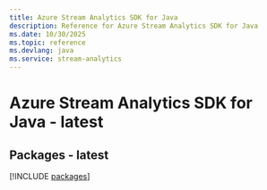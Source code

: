 ```yaml
---
title: Azure Stream Analytics SDK for Java
description: Reference for Azure Stream Analytics SDK for Java
ms.date: 10/30/2025
ms.topic: reference
ms.devlang: java
ms.service: stream-analytics
---
```

# Azure Stream Analytics SDK for Java - latest
## Packages - latest
[!INCLUDE [packages](stream-analytics-index.md)]